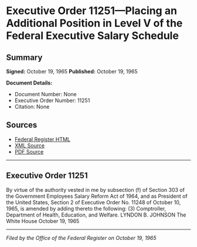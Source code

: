 # Executive Order 11251—Placing an Additional Position in Level V of the Federal Executive Salary Schedule

## Summary

**Signed:** October 19, 1965
**Published:** October 19, 1965

**Document Details:**
- Document Number: None
- Executive Order Number: 11251
- Citation: None

## Sources
- [Federal Register HTML](https://www.presidency.ucsb.edu/documents/executive-order-11251-placing-additional-position-level-v-the-federal-executive-salary)
- [XML Source](None)
- [PDF Source](None)

---

## Executive Order 11251

By virtue of the authority vested in me by subsection (f) of Section 303 of the Government Employees Salary Reform Act of 1964, and as President of the United States, Section 2 of Executive Order No. 11248 of October 10, 1965, is amended by adding thereto the following:
    (3) Comptroller, Department of Health, Education, and Welfare.
LYNDON B. JOHNSON
The White House
October 19, 1965

---

*Filed by the Office of the Federal Register on October 19, 1965*
